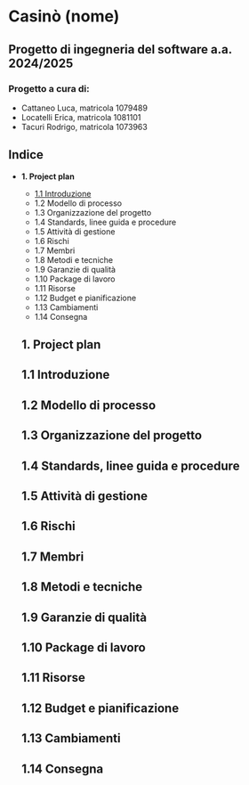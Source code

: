 # Casinò (nome)
## Progetto di ingegneria del software a.a. 2024/2025

### Progetto a cura di:
- Cattaneo Luca, matricola 1079489
- Locatelli Erica, matricola 1081101
- Tacuri Rodrigo, matricola 1073963


## Indice
- __1. Project plan__
  - [1.1 Introduzione](#11-introduzione)
  - 1.2 Modello di processo
  - 1.3 Organizzazione del progetto
  - 1.4 Standards, linee guida e procedure
  - 1.5 Attività di gestione
  - 1.6 Rischi
  - 1.7 Membri
  - 1.8 Metodi e tecniche
  - 1.9 Garanzie di qualità
  - 1.10 Package di lavoro
  - 1.11 Risorse
  - 1.12 Budget e pianificazione
  - 1.13 Cambiamenti
  - 1.14 Consegna


  ## 1. Project plan
  ## 1.1 Introduzione
  ## 1.2 Modello di processo
  ## 1.3 Organizzazione del progetto
  ## 1.4 Standards, linee guida e procedure
  ## 1.5 Attività di gestione
  ## 1.6 Rischi
  ## 1.7 Membri
  ## 1.8 Metodi e tecniche
  ## 1.9 Garanzie di qualità
  ## 1.10 Package di lavoro
  ## 1.11 Risorse
  ## 1.12 Budget e pianificazione
  ## 1.13 Cambiamenti
  ## 1.14 Consegna
